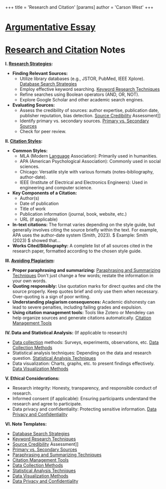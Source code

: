 +++
 title = 'Research and Citation'
[params]
	author = 'Carson West'
+++
# [Argumentative Essay](./../argumentative-essay/)
# [Research and Citation](./../research-and-citation/) Notes

**I. [Research Strategies](./../research-strategies/):**

*   **Finding Relevant Sources:**
    *   Utilize library databases (e.g., JSTOR, PubMed, IEEE Xplore).  [Database Search Strategies](./../database-search-strategies/)
    *   Employ effective keyword searching. [Keyword Research Techniques](./../keyword-research-techniques/)
    *   Refine searches using Boolean operators (AND, OR, NOT).
    *   Explore Google Scholar and other academic search engines.
*   **Evaluating Sources:**
    *   Assess the credibility of sources: author expertise, publication date, publisher reputation, bias detection. [Source Credibility](./../source-credibility/) Assessment]]
    *   Identify primary vs. secondary sources. [Primary vs. Secondary Sources](./../primary-vs.-secondary-sources/)
    *   Check for peer review.


**II. [Citation Styles](./../citation-styles/):**

*   **Common Styles:**
    *   MLA (Modern [Language](./../language/) Association): Primarily used in humanities.
    *   APA (American Psychological Association): Commonly used in social sciences.
    *   Chicago: Versatile style with various formats (notes-bibliography, author-date).
    *   IEEE (Institute of Electrical and Electronics Engineers): Used in engineering and computer science.
*   **Key Components of a Citation:**
    *   Author(s)
    *   Date of publication
    *   Title of work
    *   Publication information (journal, book, website, etc.)
    *   URL (if applicable)
*   **In-text citations:**  The format varies depending on the style guide, but generally involves citing the source briefly within the text.  For example, APA uses the author-date system (Smith, 2023).   $ Example: Smith (2023) $  showed that...
*   **Works Cited/Bibliography:** A complete list of all sources cited in the research paper, formatted according to the chosen style guide.


**III. [Avoiding Plagiarism](./../avoiding-plagiarism/):**

*   **Proper paraphrasing and summarizing:**  [Paraphrasing and Summarizing Techniques](./../paraphrasing-and-summarizing-techniques/)  Don't just change a few words; restate the information in your own words.
*   **Quoting responsibly:** Use quotation marks for direct quotes and cite the source properly.  Keep quotes brief and only use them when necessary.  Over-quoting is a sign of poor writing.
*   **Understanding plagiarism consequences:**  Academic dishonesty can lead to severe penalties, including failing grades and expulsion.
*   **Using citation management tools:** Tools like Zotero or Mendeley can help organize sources and generate citations automatically. [Citation Management Tools](./../citation-management-tools/)


**IV.  Data and Statistical Analysis:** (If applicable to research)

*   [Data collection](./../data-collection/) methods:  Surveys, experiments, observations, etc. [Data Collection Methods](./../data-collection-methods/)
*   Statistical analysis techniques: Depending on the data and research question.  [Statistical Analysis Techniques](./../statistical-analysis-techniques/)
*   Data visualization: Charts, graphs, etc. to present findings effectively. [Data Visualization Methods](./../data-visualization-methods/)


**V. Ethical Considerations:**

*   Research integrity:  Honesty, transparency, and responsible conduct of research.
*   Informed consent (if applicable):  Ensuring participants understand the research and agree to participate.
*   Data privacy and confidentiality: Protecting sensitive information.  [Data Privacy and Confidentiality](./../data-privacy-and-confidentiality/)


**VI. Note Templates:**

* [Database Search Strategies](./../database-search-strategies/)
* [Keyword Research Techniques](./../keyword-research-techniques/)
* [Source Credibility](./../source-credibility/) Assessment]]
* [Primary vs. Secondary Sources](./../primary-vs.-secondary-sources/)
* [Paraphrasing and Summarizing Techniques](./../paraphrasing-and-summarizing-techniques/)
* [Citation Management Tools](./../citation-management-tools/)
* [Data Collection Methods](./../data-collection-methods/)
* [Statistical Analysis Techniques](./../statistical-analysis-techniques/)
* [Data Visualization Methods](./../data-visualization-methods/)
* [Data Privacy and Confidentiality](./../data-privacy-and-confidentiality/)


